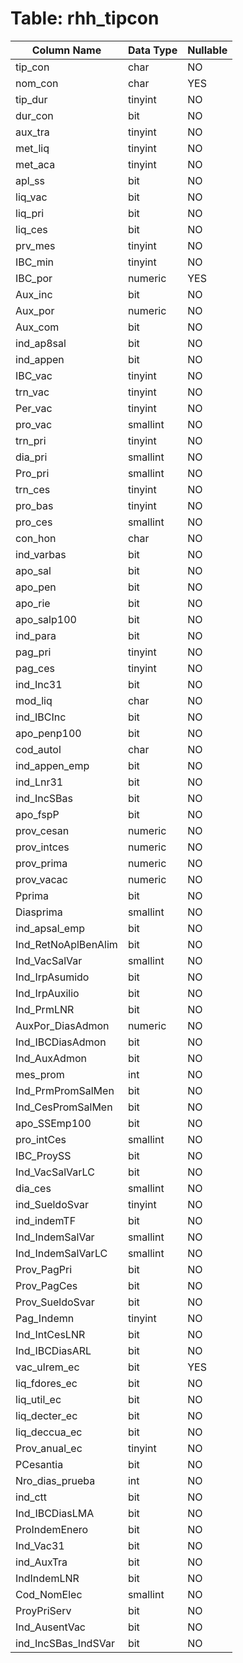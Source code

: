 # Table: rhh_tipcon

| Column Name | Data Type | Nullable |
|-------------|-----------|----------|
| tip_con | char | NO |
| nom_con | char | YES |
| tip_dur | tinyint | NO |
| dur_con | bit | NO |
| aux_tra | tinyint | NO |
| met_liq | tinyint | NO |
| met_aca | tinyint | NO |
| apl_ss | bit | NO |
| liq_vac | bit | NO |
| liq_pri | bit | NO |
| liq_ces | bit | NO |
| prv_mes | tinyint | NO |
| IBC_min | tinyint | NO |
| IBC_por | numeric | YES |
| Aux_inc | bit | NO |
| Aux_por | numeric | NO |
| Aux_com | bit | NO |
| ind_ap8sal | bit | NO |
| ind_appen | bit | NO |
| IBC_vac | tinyint | NO |
| trn_vac | tinyint | NO |
| Per_vac | tinyint | NO |
| pro_vac | smallint | NO |
| trn_pri | tinyint | NO |
| dia_pri | smallint | NO |
| Pro_pri | smallint | NO |
| trn_ces | tinyint | NO |
| pro_bas | tinyint | NO |
| pro_ces | smallint | NO |
| con_hon | char | NO |
| ind_varbas | bit | NO |
| apo_sal | bit | NO |
| apo_pen | bit | NO |
| apo_rie | bit | NO |
| apo_salp100 | bit | NO |
| ind_para | bit | NO |
| pag_pri | tinyint | NO |
| pag_ces | tinyint | NO |
| ind_Inc31 | bit | NO |
| mod_liq | char | NO |
| ind_IBCInc | bit | NO |
| apo_penp100 | bit | NO |
| cod_autol | char | NO |
| ind_appen_emp | bit | NO |
| ind_Lnr31 | bit | NO |
| ind_IncSBas | bit | NO |
| apo_fspP | bit | NO |
| prov_cesan | numeric | NO |
| prov_intces | numeric | NO |
| prov_prima | numeric | NO |
| prov_vacac | numeric | NO |
| Pprima | bit | NO |
| Diasprima | smallint | NO |
| ind_apsal_emp | bit | NO |
| Ind_RetNoAplBenAlim | bit | NO |
| Ind_VacSalVar | smallint | NO |
| Ind_IrpAsumido | bit | NO |
| Ind_IrpAuxilio | bit | NO |
| Ind_PrmLNR | bit | NO |
| AuxPor_DiasAdmon | numeric | NO |
| Ind_IBCDiasAdmon | bit | NO |
| Ind_AuxAdmon | bit | NO |
| mes_prom | int | NO |
| Ind_PrmPromSalMen | bit | NO |
| Ind_CesPromSalMen | bit | NO |
| apo_SSEmp100 | bit | NO |
| pro_intCes | smallint | NO |
| IBC_ProySS | bit | NO |
| Ind_VacSalVarLC | bit | NO |
| dia_ces | smallint | NO |
| ind_SueldoSvar | tinyint | NO |
| ind_indemTF | bit | NO |
| Ind_IndemSalVar | smallint | NO |
| Ind_IndemSalVarLC | smallint | NO |
| Prov_PagPri | bit | NO |
| Prov_PagCes | bit | NO |
| Prov_SueldoSvar | bit | NO |
| Pag_Indemn | tinyint | NO |
| Ind_IntCesLNR | bit | NO |
| Ind_IBCDiasARL | bit | NO |
| vac_ulrem_ec | bit | YES |
| liq_fdores_ec | bit | NO |
| liq_util_ec | bit | NO |
| liq_decter_ec | bit | NO |
| liq_deccua_ec | bit | NO |
| Prov_anual_ec | tinyint | NO |
| PCesantia | bit | NO |
| Nro_dias_prueba | int | NO |
| ind_ctt | bit | NO |
| Ind_IBCDiasLMA | bit | NO |
| ProIndemEnero | bit | NO |
| Ind_Vac31 | bit | NO |
| ind_AuxTra | bit | NO |
| IndIndemLNR | bit | NO |
| Cod_NomElec | smallint | NO |
| ProyPriServ | bit | NO |
| Ind_AusentVac | bit | NO |
| ind_IncSBas_IndSVar | bit | NO |
